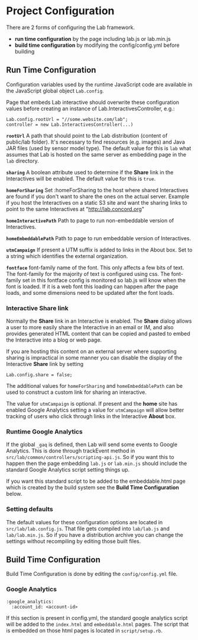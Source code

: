 # Project Configuration

There are 2 forms of configuring the Lab framework.

- **run time configuration** by the page including lab.js or lab.min.js
- **build time configuration** by modifying the config/config.yml before building

## Run Time Configuration

Configuration variables used by the runtime JavaScript code are available in the JavaScript global
object `Lab.config`.

Page that embeds Lab interactive should overwrite these configuration values
before creating an instance of Lab.InteractivesController, e.g.:

    Lab.config.rootUrl = "//some.website.com/lab";
    controller = new Lab.InteractivesController(...)

**`rootUrl`** A path that should point to the Lab distribution (content of public/lab folder).
It's necessary to find resources (e.g. images) and Java JAR files (used by sensor model type).
The default value for this is `lab` what assumes that Lab is hosted on the same server as
embedding page in the `lab` directory.

**`sharing`** A boolean attribute used to determine if the **Share** link in the Interactives will be enabled.
The default value for this is `true`.

**`homeForSharing`** Set :homeForSharing to the host where shared Interactives are found
if you don't want to share the ones on the actual server. Example if you host the
Interactives on a static S3 site and want the sharing links to point to the same
Interactives at "http://lab.concord.org"

**`homeInteractivePath`** Path to page to run non-embeddable version of Interactives.

**`homeEmbeddablePath`** Path to page to run embeddable version of Interactives.

**`utmCampaign`** If present a UTM suffix is added to links in the About box.
Set to a string which identifies the external organization.

**`fontface`** font-family name of the font. This only affects a few bits of text. The font-family for 
the majority of text is configured using css. The font-family set in this fontface config is monitored
so lab.js will know when the font is loaded. If it is a web font this loading can happen after the page
loads, and some dimensions need to be updated after the font loads.

### Interactive Share link

Normally the **Share** link in an Interactive is enabled. The **Share** dialog allows a user to more easily
share the Interactive in an email or IM, and also provides generated HTML content that can be copied and pasted
to embed the Interactive into a blog or web page.

If you are hosting this content on an external server where supporting
sharing is impractical in some manner you can disable the display of the Interactive **Share** link by setting

    Lab.config.share = false;

The additional values for `homeForSharing` and `homeEmbeddablePath` can be used to construct a custom link for sharing an interactive.

The value for `utmCampaign` is optional. If present and the **home** site has enabled Google Analytics
setting a value for `utmCampaign` will allow better tracking of users who click through links in the
Interactive **About** box.

### Runtime Google Analytics

If the global `_gaq` is defined, then Lab will send some events to Google Analytics. This is done
through trackEvent method in `src/lab/common/controllers/scripting-api.js`. So if you want this to happen then the
page embedding `lab.js` or `lab.min.js` should include the standard Google Analytics script setting things up.

If you want this standard script to be added to the embeddable.html page which is created by the build system
see the **Build Time Configuration** below.

### Setting defaults

The default values for these configuration options are located in `src/lab/lab.config.js`. That file gets compiled
into `lab/lab.js` and `lab/lab.min.js`. So if you have a distribution archive you can change the settings without
recompiling by editing those built files. 

## Build Time Configuration

Build Time Configuration is done by editing the `config/config.yml` file.

### Google Analytics

    :google_analytics:
      :account_id: <account-id>

If this section is present in config.yml, the standard google analytics script will be added to the 
`index.html` and `embeddable.html` pages. The script that is embedded on those html pages is located in 
`script/setup.rb`.

